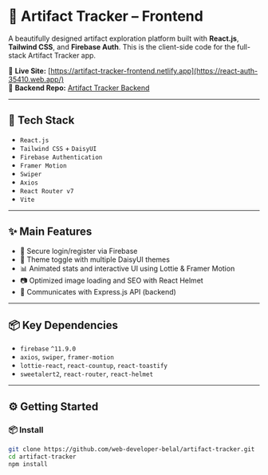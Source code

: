 # 🧭 Artifact Tracker – Frontend

A beautifully designed artifact exploration platform built with **React.js**, **Tailwind CSS**, and **Firebase Auth**. This is the client-side code for the full-stack Artifact Tracker app.

🔗 **Live Site:** [https://artifact-tracker-frontend.netlify.app](https://react-auth-35410.web.app/)  
🔗 **Backend Repo:** [Artifact Tracker Backend](https://github.com/web-developer-belal/assignment-11-server)

---

## 🚀 Tech Stack
- `React.js`
- `Tailwind CSS` + `DaisyUI`
- `Firebase Authentication`
- `Framer Motion`
- `Swiper`
- `Axios`
- `React Router v7`
- `Vite`

---

## ✨ Main Features
- 🔐 Secure login/register via Firebase
- 🌙 Theme toggle with multiple DaisyUI themes
- 📊 Animated stats and interactive UI using Lottie & Framer Motion
- 📷 Optimized image loading and SEO with React Helmet
- 🔄 Communicates with Express.js API (backend)

---

## 📦 Key Dependencies
- `firebase` `^11.9.0`
- `axios`, `swiper`, `framer-motion`
- `lottie-react`, `react-countup`, `react-toastify`
- `sweetalert2`, `react-router`, `react-helmet`

---

## ⚙️ Getting Started

### 📦 Install
```bash
git clone https://github.com/web-developer-belal/artifact-tracker.git
cd artifact-tracker
npm install
